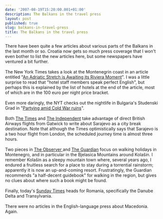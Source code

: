 ```yaml
---
date: '2007-08-19T15:20:00.001+01:00'
description: The Balkans in the travel press
layout: post
published: true
slug: balkans-in-travel-press
title: The Balkans in the travel press
---
```


There have been quite a few articles about various parts of the Balkans in the last month or so. Croatia now gets so much press coverage that I won't even bother to list the new articles here, but some newspapers have ventured a bit further.<br /><br />The New York Times takes a look at the Montenegrin coast in an article entitled "<a href="http://travel.nytimes.com/2007/07/22/travel/22next.html">An Adriatic Stretch is Awaiting its Riviera Moment</a>". I was a little surprise to read that "hotel staff members speak perfect English", but perhaps this is explained by the list of hotels at the end of the article, most of which are in the 100 euro per night price bracket. <br /><br />Even more daringly, the NYT checks out the nightlife in Bulgaria's Studenski Grad in "<a href="http://travel.nytimes.com/2007/07/01/travel/01surfacing.html">Partying amid Cold War ruins</a>".<br /><br />Both <a href="http://travel.timesonline.co.uk/tol/life_and_style/travel/destinations/europe/article2036259.ece">The Times</a> and <a href="http://travel.independent.co.uk/europe/article2817154.ece">The Independent</a> take advantage of direct British Airways flights from Gatwick to write about Sarajevo as a city break destination. Note that although the Times optimistically says that Sarajevo is a two hour flight from London, the scheduled journey time is almost three hours.<br /><br />Two pieces in <a href="http://www.guardian.co.uk/travel/2007/jun/03/escape.montenegro">The Observer </a>and <a href="http://www.guardian.co.uk/travel/2007/jul/26/montenegro.walkingholidays">The Guardian</a> focus on walking holidays in Montenegro, and in particular in the Bjelasica Mountains around Kola&#x161;in. I remember Kola&#x161;in as a sleepy mountain town where, several years ago, I endured a fruitless search for a place to stay during a torrential rainstorm; apparently it is now an up-and-coming resort. Frustratingly, the Guardian recommends "a half-decent guidebook" for walking in the region, but gives no clues about where such a book might be found. <br /><br />Finally, today's <a href="http://travel.timesonline.co.uk/tol/life_and_style/travel/article2277121.ece">Sunday Times</a> heads for Romania, specifically the Danube Delta and Transylvania.<br /><br />There were no articles in the English-language press about Macedonia. Again.